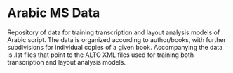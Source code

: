 # Arabic MS Data
Repository of data for training transcription and layout analysis models of Arabic script. The data is organized according to author/books, with further subdivisions for individual copies of a given book. Accompanying the data is .lst files that point to the ALTO XML files used for training both transcription and layout analysis models.
